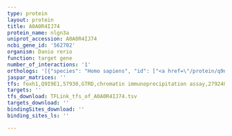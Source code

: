 ```yaml
---
type: protein
layout: protein
title: A0A0R4IJ74
protein_name: nlgn3a
uniprot_accession: A0A0R4IJ74
ncbi_gene_id: '562702'
organism: Danio rerio
function: target gene
number_of_interactions: '1'
orthologs: '[{"species": "Homo sapiens", "id": ["<a href=\"/protein/q9nz94\">Q9NZ94</a>"]}, {"species": "Mus musculus", "id": ["<a href=\"/protein/q8bym5\">Q8BYM5</a>"]}, {"species": "Rattus norvegicus", "id": ["<a href=\"/protein/f1lpz8\">F1LPZ8</a>"]}, {"species": "Caenorhabditis elegans", "id": ["G5EED7"]}]'
jaspar_matrices: ''
tfs: foxh1,Q9I9E1,57930,GTRD,chromatin immunoprecipitation assay,27924024%5Buid%5D,No
targets: ''
tfs_download: TFLink_tfs_of_A0A0R4IJ74.tsv
targets_download: ''
bindingSites_download: ''
binding_sites_ls: ''

---
```

